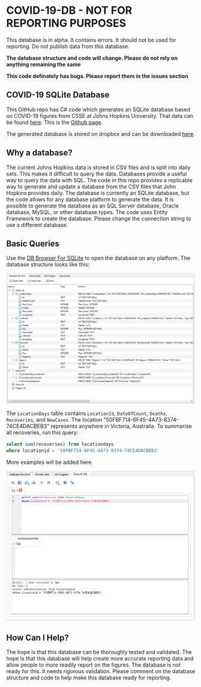 # COVID-19-DB - NOT FOR REPORTING PURPOSES

This database is in alpha. It contains errors. It should not be used for reporting. Do not publish data from this database.

**The database structure and code will change. Please do not rely on anything remaining the same**

**This code definately has bugs. Please report them in the issues section**

## COVID-19 SQLite Database 
This GitHub repo has C# code which generates an SQLite database based on COVID-19 figures from CSSE at Johns Hopkins University. That data can be found [here](https://github.com/CSSEGISandData/COVID-19/tree/master/csse_covid_19_data/csse_covid_19_daily_reports). This is the [Github page](https://github.com/CSSEGISandData/COVID-19).

The generated database is stored on dropbox and can be downloaded [here](https://www.dropbox.com/s/nufca83rt25tb7y/Covid19Db.db?dl=0).

## Why a database?
The current Johns Hopkins data is stored in CSV files and is split into daily sets. This makes it difficult to query the data. Databases provide a useful way to query the data with SQL. The code in this repo provides a replicable way to generate and update a database from the CSV files that John Hopkins provides daily. The database is currently an SQLite database, but the code allows for any database platform to generate the data. It is possible to generate the database as an SQL Server database, Oracle database, MySQL, or other database types. The code uses Entity Framework to create the database. Please change the connection string to use a different database.

## Basic Queries
Use the [DB Browser For SQLite](https://sqlitebrowser.org/) to open the database on any platform. The database structure looks like this:

![Database Structure](Images/DBStructure.png)

The `LocationDays` table contains `LocationId`, `DateOfCount`, `Deaths`, `Recoveries`, and `NewCases`. The location "50FBF714-6F45-4A73-8374-74CE4DACBEB3" represents anywhere in Victoria, Australia. To summarise all recoveries, run this query:

```sql
select sum(recoveries) from locationdays 
where locationid = '50FBF714-6F45-4A73-8374-74CE4DACBEB3' 
```

More examples will be added here.

![Summary Query](Images/SummaryQuery.png)

## How  Can I Help?

The hope is that this database can be thoroughly tested and validated. The hope is that this database will help create more accurate reporting data and allow people to more readily report on the figures. The database is not ready for this. It needs rigorous validation. Please comment on the database structure and code to help make this database ready for reporting.
